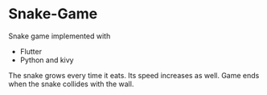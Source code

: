 # Snake-Game
Snake game implemented with 

- Flutter 
- Python and kivy

The snake grows every time it eats. Its speed increases as well. Game ends when the snake collides with the wall. 
